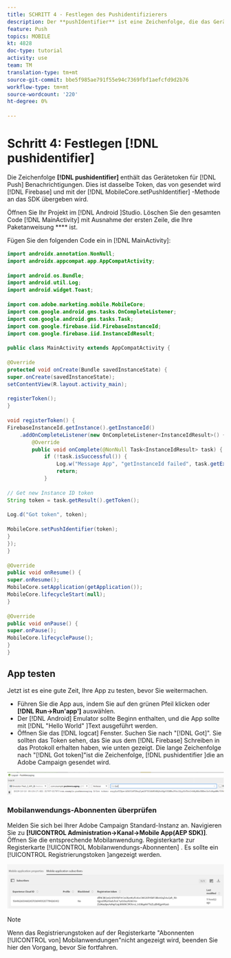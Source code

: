 ```yaml
---
title: SCHRITT 4 - Festlegen des Pushidentifizierers
description: Der **pushIdentifier** ist eine Zeichenfolge, die das Gerätetoken für Push-Benachrichtigungen enthält. Dies ist dasselbe Token, das von Firebase gesendet und mit der MobileCore.setPushIdentifier-Methode an das SDK übergeben wird.
feature: Push
topics: MOBILE
kt: 4828
doc-type: tutorial
activity: use
team: TM
translation-type: tm+mt
source-git-commit: bbe5f985ae791f55e94c7369fbf1aefcfd9d2b76
workflow-type: tm+mt
source-wordcount: '220'
ht-degree: 0%

---
```


# Schritt 4: Festlegen [!DNL pushidentifier]

Die Zeichenfolge **[!DNL pushidentifier]** enthält das Gerätetoken für [!DNL Push] Benachrichtigungen. Dies ist dasselbe Token, das von gesendet wird [!DNL Firebase] und mit der [!DNL MobileCore.setPushIdentifier] -Methode an das SDK übergeben wird.

Öffnen Sie Ihr Projekt im [!DNL Android ]Studio. Löschen Sie den gesamten Code [!DNL MainActivity] mit Ausnahme der ersten Zeile, die Ihre Paketanweisung **** ist.

Fügen Sie den folgenden Code ein in [!DNL MainActivity]:

```java
import androidx.annotation.NonNull;
import androidx.appcompat.app.AppCompatActivity;

import android.os.Bundle;
import android.util.Log;
import android.widget.Toast;

import com.adobe.marketing.mobile.MobileCore;
import com.google.android.gms.tasks.OnCompleteListener;
import com.google.android.gms.tasks.Task;
import com.google.firebase.iid.FirebaseInstanceId;
import com.google.firebase.iid.InstanceIdResult;

public class MainActivity extends AppCompatActivity {

@Override
protected void onCreate(Bundle savedInstanceState) {
super.onCreate(savedInstanceState);
setContentView(R.layout.activity_main);

registerToken();
}

void registerToken() {
FirebaseInstanceId.getInstance().getInstanceId()
    .addOnCompleteListener(new OnCompleteListener<InstanceIdResult>() {
        @Override
        public void onComplete(@NonNull Task<InstanceIdResult> task) {
            if (!task.isSuccessful()) {
                Log.w("Message App", "getInstanceId failed", task.getException());
                return;
            }

// Get new Instance ID token
String token = task.getResult().getToken();

Log.d("Got token", token);

MobileCore.setPushIdentifier(token);
}
});
}

@Override
public void onResume() {
super.onResume();
MobileCore.setApplication(getApplication());
MobileCore.lifecycleStart(null);
}

@Override
public void onPause() {
super.onPause();
MobileCore.lifecyclePause();
}
}
```

## App testen

Jetzt ist es eine gute Zeit, Ihre App zu testen, bevor Sie weitermachen.

* Führen Sie die App aus, indem Sie auf den grünen Pfeil klicken oder **[!DNL Run->Run'app']** auswählen.
* Der [!DNL Android] Emulator sollte Beginn enthalten, und die App sollte mit [!DNL "Hello World" ]Text ausgeführt werden.
* Öffnen Sie das [!DNL logcat] Fenster. Suchen Sie nach &quot;[!DNL Got]&quot;. Sie sollten das Token sehen, das Sie aus dem [!DNL Firebase] Schreiben in das Protokoll erhalten haben, wie unten gezeigt. Die lange Zeichenfolge nach &quot;[!DNL Got token]&quot;ist die Zeichenfolge, [!DNL pushidentifier ]die an Adobe Campaign gesendet wird.

![logcat-token](assets/logcat-got-token.PNG)

### Mobilanwendungs-Abonnenten überprüfen

Melden Sie sich bei Ihrer Adobe Campaign Standard-Instanz an.
Navigieren Sie zu **[!UICONTROL Administration->Kanal->Mobile App(AEP SDK)]**. Öffnen Sie die entsprechende Mobilanwendung. Registerkarte zur Registerkarte [!UICONTROL Mobilanwendungs-Abonnenten] . Es sollte ein [!UICONTROL Registrierungstoken ]angezeigt werden.

![mobile-application-subscribers](assets/mobile-application-subscribers.PNG)

>[!NOTE]
>
>Wenn das Registrierungstoken auf der Registerkarte &quot;Abonnenten [!UICONTROL von] Mobilanwendungen&quot;nicht angezeigt wird, beenden Sie hier den Vorgang, bevor Sie fortfahren.

